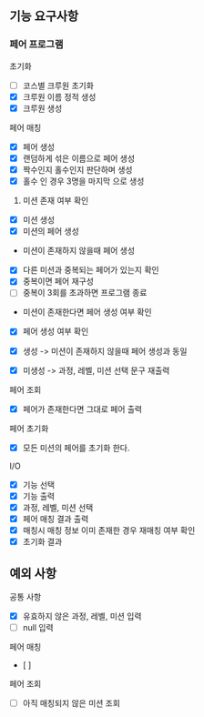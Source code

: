 ## 기능 요구사항

### 페어 프로그램

초기화  
- [ ] 코스별 크루원 초기화
- [x] 크루원 이름 정적 생성
- [x] 크루원 생성

페어 매칭  
- [x] 페어 생성
- [x] 랜덤하게 섞은 이름으로 페어 생성
- [x] 짝수인지 홀수인지 판단하며 생성
- [x] 홀수 인 경우 3명을 마지막 으로 생성

1. 미션 존재 여부 확인
- [x] 미션 생성
- [x] 미션의 페어 생성

- 미션이 존재하지 않을때 페어 생성
- [x] 다른 미션과 중복되는 페어가 있는지 확인
- [x] 중복이면 페어 재구성
- [ ] 중복이 3회를 초과하면 프로그램 종료

- 미션이 존재한다면 페어 생성 여부 확인
- [x] 페어 생성 여부 확인
- [x] 생성 -> 미션이 존재하지 않을때 페어 생성과 동일
- [x] 미생성 -> 과정, 레벨, 미션 선택 문구 재출력


페어 조회  
- [x] 페어가 존재한다면 그대로 페어 출력

페어 초기화
- [x] 모든 미션의 페어를 초기화 한다.

I/O
- [x] 기능 선택
- [x] 기능 출력
- [x] 과정, 레벨, 미션 선택
- [x] 페어 매칭 결과 출력
- [x] 매칭시 매칭 정보 이미 존재한 경우 재매칭 여부 확인
- [x] 초기화 결과

## 예외 사항
공통 사항
- [x] 유효하지 않은 과정, 레벨, 미션 입력
- [ ] null 입력

페어 매칭
- [ ] 

페어 조회
- [ ] 아직 매칭되지 않은 미션 조회